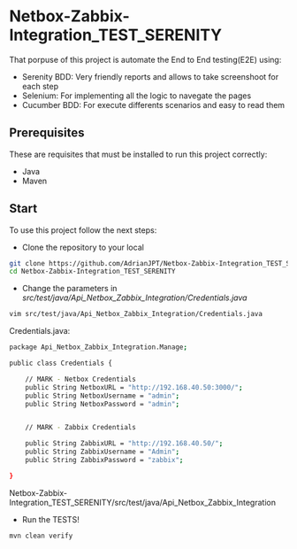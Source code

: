 # Netbox-Zabbix-Integration_TEST_SERENITY
That porpuse of this project is automate the End to End testing(E2E) using:
  * Serenity BDD: Very friendly reports and allows to take screenshoot for each step
  * Selenium: For implementing all the logic to navegate the pages
  * Cucumber BDD: For execute differents scenarios and easy to read them

## Prerequisites
These are requisites that must be installed to run this project correctly: 
  * Java
  * Maven

## Start
To use this project follow the next steps:
* Clone the repository to your local
```bash
git clone https://github.com/AdrianJPT/Netbox-Zabbix-Integration_TEST_SERENITY.git
cd Netbox-Zabbix-Integration_TEST_SERENITY
```

* Change the parameters in _src/test/java/Api_Netbox_Zabbix_Integration/Credentials.java_
```bash
vim src/test/java/Api_Netbox_Zabbix_Integration/Credentials.java
```
Credentials.java:
```bash
package Api_Netbox_Zabbix_Integration.Manage;

public class Credentials {

    // MARK - Netbox Credentials
    public String NetboxURL = "http://192.168.40.50:3000/";
    public String NetboxUsername = "admin";
    public String NetboxPassword = "admin";


    // MARK - Zabbix Credentials

    public String ZabbixURL = "http://192.168.40.50/";
    public String ZabbixUsername = "Admin";
    public String ZabbixPassword = "zabbix";

}
```
  Netbox-Zabbix-Integration_TEST_SERENITY/src/test/java/Api_Netbox_Zabbix_Integration
* Run the TESTS!
```bash
mvn clean verify
```



